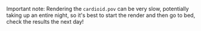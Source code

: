 Important note: Rendering the `cardioid.pov` can be very slow, potentially taking up an entire night, so it's best to start the render and then go to bed, check the results the next day!





